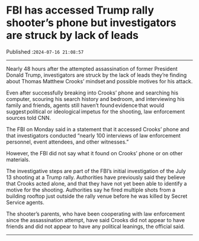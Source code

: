 # FBI has accessed Trump rally shooter’s phone but investigators are struck by lack of leads

Published :`2024-07-16 21:08:57`

---

Nearly 48 hours after the attempted assassination of former President Donald Trump, investigators are struck by the lack of leads they’re finding about Thomas Matthew Crooks’ mindset and possible motives for his attack.

Even after successfully breaking into Crooks’ phone and searching his computer, scouring his search history and bedroom, and interviewing his family and friends, agents still haven’t found evidence that would suggest political or ideological impetus for the shooting, law enforcement sources told CNN.

The FBI on Monday said in a statement that it accessed Crooks’ phone and that investigators conducted “nearly 100 interviews of law enforcement personnel, event attendees, and other witnesses.”

However, the FBI did not say what it found on Crooks’ phone or on other materials.

The investigative steps are part of the FBI’s initial investigation of the July 13 shooting at a Trump rally. Authorities have previously said they believe that Crooks acted alone, and that they have not yet been able to identify a motive for the shooting. Authorities say he fired multiple shots from a building rooftop just outside the rally venue before he was killed by Secret Service agents.

The shooter’s parents, who have been cooperating with law enforcement since the assassination attempt, have said Crooks did not appear to have friends and did not appear to have any political leanings, the official said.

---

